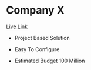 # Company X

[Live Link](https://nifty-mahavira-af08ba.netlify.app/)

- Project Based Solution

* Easy To Configure

- Estimated Budget 100 Million
